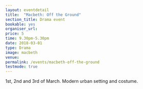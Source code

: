 ```yaml
---
layout: eventdetail
title:  "Macbeth: Off the Ground"
section_title: Drama event
bookable: yes
organiser_url:
price: 5
time: 9.30pm-5.30pm
date: 2018-03-01
type: Drama
image: macbeth
venue:
permalink: /events/macbeth-off-the-ground
testmode: true
---
```


1st, 2nd and 3rd of March. Modern urban setting and costume.

